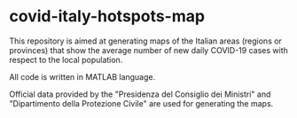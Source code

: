 # covid-italy-hotspots-map

This repository is aimed at generating maps of the Italian areas (regions or provinces) that show the average number of new daily COVID-19 cases with respect to the local population.

All code is written in MATLAB language.

Official data provided by the "Presidenza del Consiglio dei Ministri" and "Dipartimento della Protezione Civile" are used for generating the maps.

